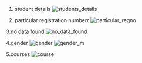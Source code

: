 1. student details
   ![students_details](https://github.com/user-attachments/assets/8af0a118-37bc-467e-ab77-2c6f29ebf6b7)
   
2. particular registration numberr
   ![particular_regno](https://github.com/user-attachments/assets/4d157d85-7b8c-4af3-862b-2f5f3a8f033b)

3.no data found
  ![no_data_found](https://github.com/user-attachments/assets/fbbbb32e-9bb1-4576-b8a6-6a1ac4c8092c)

4.gender
 ![gender](https://github.com/user-attachments/assets/8bad9616-4d3d-45c5-8c84-76eb6ab32f95)
 ![gender_m](https://github.com/user-attachments/assets/ec746029-b993-455a-aa99-3c585418da49)

5.courses
 ![course](https://github.com/user-attachments/assets/c0fb78ab-256d-4357-9f22-f03a3637d353)





